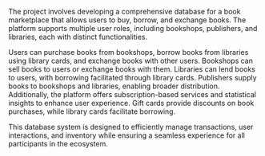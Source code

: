 The project involves developing a comprehensive database for a book marketplace that allows users to buy, borrow, and exchange books. The platform supports multiple user roles, including bookshops, publishers, and libraries, each with distinct functionalities.

Users can purchase books from bookshops, borrow books from libraries using library cards, and exchange books with other users.
Bookshops can sell books to users or exchange books with them.
Libraries can lend books to users, with borrowing facilitated through library cards.
Publishers supply books to bookshops and libraries, enabling broader distribution.
Additionally, the platform offers subscription-based services and statistical insights to enhance user experience. Gift cards provide discounts on book purchases, while library cards facilitate borrowing.

This database system is designed to efficiently manage transactions, user interactions, and inventory while ensuring a seamless experience for all participants in the ecosystem.
